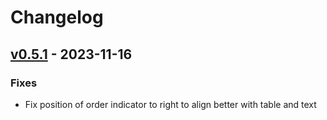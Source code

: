 # Changelog


<a name="v0.5.1"></a>
## [v0.5.1] - 2023-11-16
### Fixes
- Fix position of order indicator to right to align better with table and text


[Unreleased]: https://github.com/RobinThrift/stuff/compare/v0.5.1...HEAD
[v0.5.1]: https://github.com/RobinThrift/stuff/compare/v0.5.0...v0.5.1
